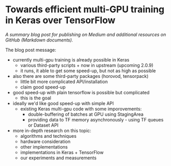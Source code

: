 # Towards efficient multi-GPU training in Keras over TensorFlow

_A summary blog post for publishing on Medium and additional resources on GitHub (Markdown documents)._

The blog post message:

- currently multi-gpu training is already possible in Keras
    - various third-party scripts + now in upstream (upcoming 2.0.9)
    - it runs, it able to get some speed-up, but not as high as possible
- also there are some third-party packages (horovod, tensorpack)
    - little bit more complicated API/installation
    - claim good speed-up
- good speed-up with plain tensorflow is possible but complicated
    - this is the goal
- ideally we'd like good speed-up with simple API
    - existing Keras multi-gpu code with some imporovements:
        - double-buffering of batches at GPU using StagingArea
        - providing data to TF memory asynchronously - using TF queues or Dataset API
- more in-depth research on this topic:
  - algorithms and techniques
  - hardware consideration
  - other implementations
  - implementations in Keras + TensorFlow
  - our experiments and measurements
